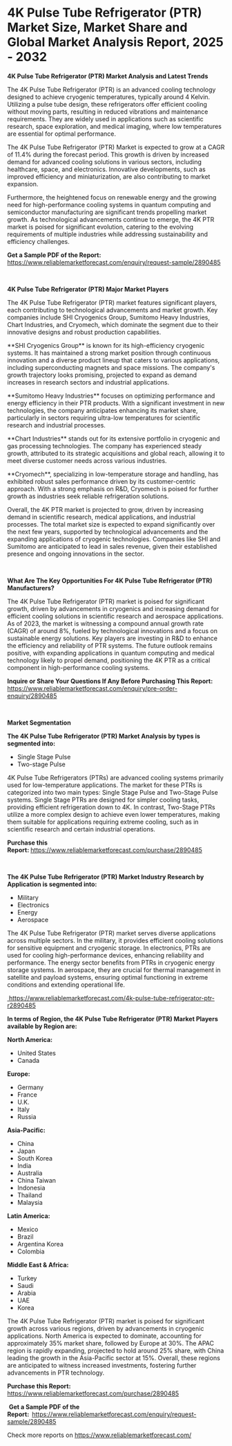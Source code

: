 <p><h1>4K Pulse Tube Refrigerator (PTR) Market Size, Market Share and Global Market Analysis Report, 2025 - 2032</h1></p><p><strong>4K Pulse Tube Refrigerator (PTR) Market Analysis and Latest Trends</strong></p>
<p><p>The 4K Pulse Tube Refrigerator (PTR) is an advanced cooling technology designed to achieve cryogenic temperatures, typically around 4 Kelvin. Utilizing a pulse tube design, these refrigerators offer efficient cooling without moving parts, resulting in reduced vibrations and maintenance requirements. They are widely used in applications such as scientific research, space exploration, and medical imaging, where low temperatures are essential for optimal performance.</p><p>The 4K Pulse Tube Refrigerator (PTR) Market is expected to grow at a CAGR of 11.4% during the forecast period. This growth is driven by increased demand for advanced cooling solutions in various sectors, including healthcare, space, and electronics. Innovative developments, such as improved efficiency and miniaturization, are also contributing to market expansion. </p><p>Furthermore, the heightened focus on renewable energy and the growing need for high-performance cooling systems in quantum computing and semiconductor manufacturing are significant trends propelling market growth. As technological advancements continue to emerge, the 4K PTR market is poised for significant evolution, catering to the evolving requirements of multiple industries while addressing sustainability and efficiency challenges.</p></p>
<p><strong>Get a Sample PDF of the Report:&nbsp;</strong> <a href="https://www.reliablemarketforecast.com/enquiry/request-sample/2890485?utm_campaign=3123&utm_medium=2&utm_source=Github&utm_content=ia&utm_term=14032025&utm_id=4k-pulse-tube-refrigerator-ptr">https://www.reliablemarketforecast.com/enquiry/request-sample/2890485</a></p>
<p>&nbsp;</p>
<p><strong>4K Pulse Tube Refrigerator (PTR) Major Market Players</strong></p>
<p><p>The 4K Pulse Tube Refrigerator (PTR) market features significant players, each contributing to technological advancements and market growth. Key companies include SHI Cryogenics Group, Sumitomo Heavy Industries, Chart Industries, and Cryomech, which dominate the segment due to their innovative designs and robust production capabilities.</p><p>**SHI Cryogenics Group** is known for its high-efficiency cryogenic systems. It has maintained a strong market position through continuous innovation and a diverse product lineup that caters to various applications, including superconducting magnets and space missions. The company's growth trajectory looks promising, projected to expand as demand increases in research sectors and industrial applications.</p><p>**Sumitomo Heavy Industries** focuses on optimizing performance and energy efficiency in their PTR products. With a significant investment in new technologies, the company anticipates enhancing its market share, particularly in sectors requiring ultra-low temperatures for scientific research and industrial processes.</p><p>**Chart Industries** stands out for its extensive portfolio in cryogenic and gas processing technologies. The company has experienced steady growth, attributed to its strategic acquisitions and global reach, allowing it to meet diverse customer needs across various industries.</p><p>**Cryomech**, specializing in low-temperature storage and handling, has exhibited robust sales performance driven by its customer-centric approach. With a strong emphasis on R&D, Cryomech is poised for further growth as industries seek reliable refrigeration solutions.</p><p>Overall, the 4K PTR market is projected to grow, driven by increasing demand in scientific research, medical applications, and industrial processes. The total market size is expected to expand significantly over the next few years, supported by technological advancements and the expanding applications of cryogenic technologies. Companies like SHI and Sumitomo are anticipated to lead in sales revenue, given their established presence and ongoing innovations in the sector.</p></p>
<p>&nbsp;</p>
<p><strong>What Are The Key Opportunities For 4K Pulse Tube Refrigerator (PTR) Manufacturers?</strong></p>
<p><p>The 4K Pulse Tube Refrigerator (PTR) market is poised for significant growth, driven by advancements in cryogenics and increasing demand for efficient cooling solutions in scientific research and aerospace applications. As of 2023, the market is witnessing a compound annual growth rate (CAGR) of around 8%, fueled by technological innovations and a focus on sustainable energy solutions. Key players are investing in R&D to enhance the efficiency and reliability of PTR systems. The future outlook remains positive, with expanding applications in quantum computing and medical technology likely to propel demand, positioning the 4K PTR as a critical component in high-performance cooling systems.</p></p>
<p><strong>Inquire or Share Your Questions If Any Before Purchasing This Report:</strong> <a href="https://www.reliablemarketforecast.com/enquiry/pre-order-enquiry/2890485?utm_campaign=3123&utm_medium=2&utm_source=Github&utm_content=ia&utm_term=14032025&utm_id=4k-pulse-tube-refrigerator-ptr">https://www.reliablemarketforecast.com/enquiry/pre-order-enquiry/2890485</a></p>
<p>&nbsp;</p>
<p><strong>Market Segmentation</strong></p>
<p><strong>The 4K Pulse Tube Refrigerator (PTR) Market Analysis by types is segmented into:</strong></p>
<p><ul><li> Single Stage Pulse</li><li>Two-stage Pulse </li></ul></p>
<p><p>4K Pulse Tube Refrigerators (PTRs) are advanced cooling systems primarily used for low-temperature applications. The market for these PTRs is categorized into two main types: Single Stage Pulse and Two-Stage Pulse systems. Single Stage PTRs are designed for simpler cooling tasks, providing efficient refrigeration down to 4K. In contrast, Two-Stage PTRs utilize a more complex design to achieve even lower temperatures, making them suitable for applications requiring extreme cooling, such as in scientific research and certain industrial operations.</p></p>
<p><strong>Purchase this Report:&nbsp;</strong><a href="https://www.reliablemarketforecast.com/purchase/2890485?utm_campaign=3123&utm_medium=2&utm_source=Github&utm_content=ia&utm_term=14032025&utm_id=4k-pulse-tube-refrigerator-ptr">https://www.reliablemarketforecast.com/purchase/2890485</a></p>
<p>&nbsp;</p>
<p><strong>The 4K Pulse Tube Refrigerator (PTR) Market Industry Research by Application is segmented into:</strong></p>
<p><ul><li> Military</li><li>Electronics</li><li>Energy</li><li>Aerospace </li></ul></p>
<p><p>The 4K Pulse Tube Refrigerator (PTR) market serves diverse applications across multiple sectors. In the military, it provides efficient cooling solutions for sensitive equipment and cryogenic storage. In electronics, PTRs are used for cooling high-performance devices, enhancing reliability and performance. The energy sector benefits from PTRs in cryogenic energy storage systems. In aerospace, they are crucial for thermal management in satellite and payload systems, ensuring optimal functioning in extreme conditions and extending operational life.</p></p>
<p><a href="https://www.reliablemarketforecast.com/4k-pulse-tube-refrigerator-ptr-r2890485?utm_campaign=3123&utm_medium=2&utm_source=Github&utm_content=ia&utm_term=14032025&utm_id=4k-pulse-tube-refrigerator-ptr">&nbsp;https://www.reliablemarketforecast.com/4k-pulse-tube-refrigerator-ptr-r2890485</a></p>
<p><strong>In terms of Region, the 4K Pulse Tube Refrigerator (PTR) Market Players available by Region are:</strong></p>
<p>
    <p> <strong> North America: </strong>
        <ul>
            <li>United States</li>
            <li>Canada</li>
        </ul>
        </p> 
    <p> <strong> Europe: </strong>
        <ul>
            <li>Germany</li>
            <li>France</li>
            <li>U.K.</li>
            <li>Italy</li>
            <li>Russia</li>
        </ul>
        </p> 
    <p> <strong> Asia-Pacific: </strong>
        <ul>
            <li>China</li>
            <li>Japan</li>
            <li>South Korea</li>
            <li>India</li>
            <li>Australia</li>
            <li>China Taiwan</li>
            <li>Indonesia</li>
            <li>Thailand</li>
            <li>Malaysia</li>
        </ul>
        </p> 
    <p> <strong> Latin America: </strong>
        <ul>
            <li>Mexico</li>
            <li>Brazil</li>
            <li>Argentina Korea</li>
            <li>Colombia</li>
        </ul>
        </p> 
    <p> <strong> Middle East & Africa: </strong>
        <ul>
            <li>Turkey</li>
            <li>Saudi</li>
            <li>Arabia</li>
            <li>UAE</li>
            <li>Korea</li>
        </ul>
    </p>
    </p>
<p><p>The 4K Pulse Tube Refrigerator (PTR) market is poised for significant growth across various regions, driven by advancements in cryogenic applications. North America is expected to dominate, accounting for approximately 35% market share, followed by Europe at 30%. The APAC region is rapidly expanding, projected to hold around 25% share, with China leading the growth in the Asia-Pacific sector at 15%. Overall, these regions are anticipated to witness increased investments, fostering further advancements in PTR technology.</p></p>
<p><strong>Purchase this Report: </strong><a href="https://www.reliablemarketforecast.com/purchase/2890485?utm_campaign=3123&utm_medium=2&utm_source=Github&utm_content=ia&utm_term=14032025&utm_id=4k-pulse-tube-refrigerator-ptr">https://www.reliablemarketforecast.com/purchase/2890485</a></p>
<p>&nbsp;<strong>Get a Sample PDF of the Report:&nbsp;&nbsp;</strong><a href="https://www.reliablemarketforecast.com/enquiry/request-sample/2890485?utm_campaign=3123&utm_medium=2&utm_source=Github&utm_content=ia&utm_term=14032025&utm_id=4k-pulse-tube-refrigerator-ptr">https://www.reliablemarketforecast.com/enquiry/request-sample/2890485</a></p>
<p><strong></strong></p>
<p>Check more reports on <a href="https://www.reliablemarketforecast.com/?utm_campaign=3123&utm_medium=2&utm_source=Github&utm_content=ia&utm_term=14032025&utm_id=4k-pulse-tube-refrigerator-ptr">https://www.reliablemarketforecast.com/</a></p>